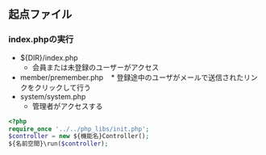 ## 起点ファイル

### index.phpの実行

* ${DIR}/index.php
    * 会員または未登録のユーザーがアクセス
* member/premember.php
    * 登録途中のユーザがメールで送信されたリンクをクリックして行う
* system/system.php
    * 管理者がアクセスする

```php
<?php
require_once '../../php_libs/init.php';
$controller = new ${機能名}Controller();
${名前空間}\run($controller);
```
